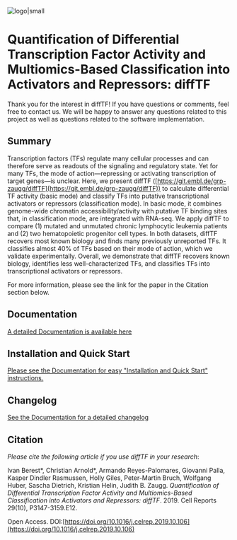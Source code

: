 ![logo|small](https://git.embl.de/grp-zaugg/diffTF/-/raw/master/docs/Figures/diffTF_graphicalAbstract.jpg)

Quantification of Differential Transcription Factor Activity and Multiomics-Based Classification into Activators and Repressors: diffTF       
=========================================================================================================================================

Thank you for the interest in diffTF! If you have questions or comments, feel free to contact us. We will be happy to answer any questions related to this project as well as questions related to the software implementation.

Summary
-------------
Transcription factors (TFs) regulate many cellular processes and can therefore serve as readouts of the signaling and regulatory state. Yet for many TFs, the mode of action—repressing or activating transcription of target genes—is unclear. Here, we present diffTF ([https://git.embl.de/grp-zaugg/diffTF](https://git.embl.de/grp-zaugg/diffTF)) to calculate differential TF activity (basic mode) and classify TFs into putative transcriptional activators or repressors (classification mode). In basic mode, it combines genome-wide chromatin accessibility/activity with putative TF binding sites that, in classification mode, are integrated with RNA-seq. We apply diffTF to compare (1) mutated and unmutated chronic lymphocytic leukemia patients and (2) two hematopoietic progenitor cell types. In both datasets, diffTF recovers most known biology and finds many previously unreported TFs. It classifies almost 40% of TFs based on their mode of action, which we validate experimentally. Overall, we demonstrate that diffTF recovers known biology, identifies less well-characterized TFs, and classifies TFs into transcriptional activators or repressors.

For more information, please see the link for the paper in the Citation section below.


Documentation
-------------

[A detailed Documentation is available here](http://diffTF.readthedocs.io)

Installation and Quick Start
-------------------------------

[Please see the Documentation for easy "Installation and Quick Start" instructions.](http://difftf.readthedocs.io/en/latest/chapter1.html)

Changelog
----------

[See the Documentation for a detailed changelog](http://difftf.readthedocs.io/en/latest/projectInfo.html#change-log)

Citation
--------
*Please cite the following article if you use diffTF in your research*:


Ivan Berest\*, Christian Arnold\*, Armando Reyes-Palomares, Giovanni Palla, Kasper Dindler Rasmussen, Holly Giles, Peter-Martin Bruch, Wolfgang Huber, Sascha Dietrich, Kristian Helin, Judith B. Zaugg. *Quantification of Differential Transcription Factor Activity and Multiomics-Based Classification into Activators and Repressors: diffTF*. 2019. Cell Reports 29(10), P3147-3159.E12.

Open Access. DOI:[https://doi.org/10.1016/j.celrep.2019.10.106](https://doi.org/10.1016/j.celrep.2019.10.106)
